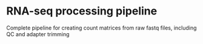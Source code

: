 # RNA-seq processing pipeline
Complete pipeline for creating count matrices from raw fastq files, including QC and adapter trimming 
